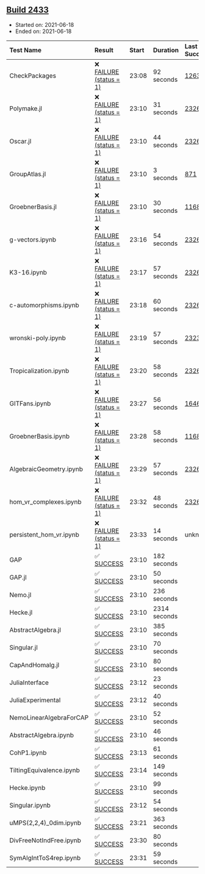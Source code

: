 ## [Build 2433](https://oscarci.mathematik.uni-kl.de/job/oscar-stable/2433/)

* Started on: 2021-06-18
* Ended on: 2021-06-18

| Test Name    | Result | Start | Duration | Last Success | First Failure |
|:-------------|:-------|:------|:---------|:-------------|:--------------|
| CheckPackages | ❌ [FAILURE (status = 1)](https://oscarci.mathematik.uni-kl.de/job/oscar-stable/2433/artifact/logs/build-2433/CheckPackages.log) | 23:08 | 92 seconds | [1263](https://oscarci.mathematik.uni-kl.de/job/oscar-stable/1263/) | [1264](https://oscarci.mathematik.uni-kl.de/job/oscar-stable/1264/) |
| Polymake.jl | ❌ [FAILURE (status = 1)](https://oscarci.mathematik.uni-kl.de/job/oscar-stable/2433/artifact/logs/build-2433/Polymake.jl.log) | 23:10 | 31 seconds | [2326](https://oscarci.mathematik.uni-kl.de/job/oscar-stable/2326/) | [2327](https://oscarci.mathematik.uni-kl.de/job/oscar-stable/2327/) |
| Oscar.jl | ❌ [FAILURE (status = 1)](https://oscarci.mathematik.uni-kl.de/job/oscar-stable/2433/artifact/logs/build-2433/Oscar.jl.log) | 23:10 | 44 seconds | [2326](https://oscarci.mathematik.uni-kl.de/job/oscar-stable/2326/) | [2327](https://oscarci.mathematik.uni-kl.de/job/oscar-stable/2327/) |
| GroupAtlas.jl | ❌ [FAILURE (status = 1)](https://oscarci.mathematik.uni-kl.de/job/oscar-stable/2433/artifact/logs/build-2433/GroupAtlas.jl.log) | 23:10 | 3 seconds | [871](https://oscarci.mathematik.uni-kl.de/job/oscar-stable/871/) | [872](https://oscarci.mathematik.uni-kl.de/job/oscar-stable/872/) |
| GroebnerBasis.jl | ❌ [FAILURE (status = 1)](https://oscarci.mathematik.uni-kl.de/job/oscar-stable/2433/artifact/logs/build-2433/GroebnerBasis.jl.log) | 23:10 | 30 seconds | [1168](https://oscarci.mathematik.uni-kl.de/job/oscar-stable/1168/) | [1169](https://oscarci.mathematik.uni-kl.de/job/oscar-stable/1169/) |
| g-vectors.ipynb | ❌ [FAILURE (status = 1)](https://oscarci.mathematik.uni-kl.de/job/oscar-stable/2433/artifact/logs/build-2433/g-vectors.ipynb.log) | 23:16 | 54 seconds | [2326](https://oscarci.mathematik.uni-kl.de/job/oscar-stable/2326/) | [2327](https://oscarci.mathematik.uni-kl.de/job/oscar-stable/2327/) |
| K3-16.ipynb | ❌ [FAILURE (status = 1)](https://oscarci.mathematik.uni-kl.de/job/oscar-stable/2433/artifact/logs/build-2433/K3-16.ipynb.log) | 23:17 | 57 seconds | [2326](https://oscarci.mathematik.uni-kl.de/job/oscar-stable/2326/) | [2327](https://oscarci.mathematik.uni-kl.de/job/oscar-stable/2327/) |
| c-automorphisms.ipynb | ❌ [FAILURE (status = 1)](https://oscarci.mathematik.uni-kl.de/job/oscar-stable/2433/artifact/logs/build-2433/c-automorphisms.ipynb.log) | 23:18 | 60 seconds | [2326](https://oscarci.mathematik.uni-kl.de/job/oscar-stable/2326/) | [2327](https://oscarci.mathematik.uni-kl.de/job/oscar-stable/2327/) |
| wronski-poly.ipynb | ❌ [FAILURE (status = 1)](https://oscarci.mathematik.uni-kl.de/job/oscar-stable/2433/artifact/logs/build-2433/wronski-poly.ipynb.log) | 23:19 | 57 seconds | [2323](https://oscarci.mathematik.uni-kl.de/job/oscar-stable/2323/) | [2324](https://oscarci.mathematik.uni-kl.de/job/oscar-stable/2324/) |
| Tropicalization.ipynb | ❌ [FAILURE (status = 1)](https://oscarci.mathematik.uni-kl.de/job/oscar-stable/2433/artifact/logs/build-2433/Tropicalization.ipynb.log) | 23:20 | 58 seconds | [2326](https://oscarci.mathematik.uni-kl.de/job/oscar-stable/2326/) | [2327](https://oscarci.mathematik.uni-kl.de/job/oscar-stable/2327/) |
| GITFans.ipynb | ❌ [FAILURE (status = 1)](https://oscarci.mathematik.uni-kl.de/job/oscar-stable/2433/artifact/logs/build-2433/GITFans.ipynb.log) | 23:27 | 56 seconds | [1646](https://oscarci.mathematik.uni-kl.de/job/oscar-stable/1646/) | [1647](https://oscarci.mathematik.uni-kl.de/job/oscar-stable/1647/) |
| GroebnerBasis.ipynb | ❌ [FAILURE (status = 1)](https://oscarci.mathematik.uni-kl.de/job/oscar-stable/2433/artifact/logs/build-2433/GroebnerBasis.ipynb.log) | 23:28 | 58 seconds | [1168](https://oscarci.mathematik.uni-kl.de/job/oscar-stable/1168/) | [1169](https://oscarci.mathematik.uni-kl.de/job/oscar-stable/1169/) |
| AlgebraicGeometry.ipynb | ❌ [FAILURE (status = 1)](https://oscarci.mathematik.uni-kl.de/job/oscar-stable/2433/artifact/logs/build-2433/AlgebraicGeometry.ipynb.log) | 23:29 | 57 seconds | [2326](https://oscarci.mathematik.uni-kl.de/job/oscar-stable/2326/) | [2327](https://oscarci.mathematik.uni-kl.de/job/oscar-stable/2327/) |
| hom_vr_complexes.ipynb | ❌ [FAILURE (status = 1)](https://oscarci.mathematik.uni-kl.de/job/oscar-stable/2433/artifact/logs/build-2433/hom_vr_complexes.ipynb.log) | 23:32 | 48 seconds | [2326](https://oscarci.mathematik.uni-kl.de/job/oscar-stable/2326/) | [2327](https://oscarci.mathematik.uni-kl.de/job/oscar-stable/2327/) |
| persistent_hom_vr.ipynb | ❌ [FAILURE (status = 1)](https://oscarci.mathematik.uni-kl.de/job/oscar-stable/2433/artifact/logs/build-2433/persistent_hom_vr.ipynb.log) | 23:33 | 14 seconds | unknown | unknown |
| GAP | ✅ [SUCCESS](https://oscarci.mathematik.uni-kl.de/job/oscar-stable/2433/artifact/logs/build-2433/GAP.log) | 23:10 | 182 seconds |  |  |
| GAP.jl | ✅ [SUCCESS](https://oscarci.mathematik.uni-kl.de/job/oscar-stable/2433/artifact/logs/build-2433/GAP.jl.log) | 23:10 | 50 seconds |  |  |
| Nemo.jl | ✅ [SUCCESS](https://oscarci.mathematik.uni-kl.de/job/oscar-stable/2433/artifact/logs/build-2433/Nemo.jl.log) | 23:10 | 236 seconds |  |  |
| Hecke.jl | ✅ [SUCCESS](https://oscarci.mathematik.uni-kl.de/job/oscar-stable/2433/artifact/logs/build-2433/Hecke.jl.log) | 23:10 | 2314 seconds |  |  |
| AbstractAlgebra.jl | ✅ [SUCCESS](https://oscarci.mathematik.uni-kl.de/job/oscar-stable/2433/artifact/logs/build-2433/AbstractAlgebra.jl.log) | 23:10 | 385 seconds |  |  |
| Singular.jl | ✅ [SUCCESS](https://oscarci.mathematik.uni-kl.de/job/oscar-stable/2433/artifact/logs/build-2433/Singular.jl.log) | 23:10 | 70 seconds |  |  |
| CapAndHomalg.jl | ✅ [SUCCESS](https://oscarci.mathematik.uni-kl.de/job/oscar-stable/2433/artifact/logs/build-2433/CapAndHomalg.jl.log) | 23:10 | 80 seconds |  |  |
| JuliaInterface | ✅ [SUCCESS](https://oscarci.mathematik.uni-kl.de/job/oscar-stable/2433/artifact/logs/build-2433/JuliaInterface.log) | 23:12 | 23 seconds |  |  |
| JuliaExperimental | ✅ [SUCCESS](https://oscarci.mathematik.uni-kl.de/job/oscar-stable/2433/artifact/logs/build-2433/JuliaExperimental.log) | 23:12 | 40 seconds |  |  |
| NemoLinearAlgebraForCAP | ✅ [SUCCESS](https://oscarci.mathematik.uni-kl.de/job/oscar-stable/2433/artifact/logs/build-2433/NemoLinearAlgebraForCAP.log) | 23:10 | 52 seconds |  |  |
| AbstractAlgebra.ipynb | ✅ [SUCCESS](https://oscarci.mathematik.uni-kl.de/job/oscar-stable/2433/artifact/logs/build-2433/AbstractAlgebra.ipynb.log) | 23:10 | 46 seconds |  |  |
| CohP1.ipynb | ✅ [SUCCESS](https://oscarci.mathematik.uni-kl.de/job/oscar-stable/2433/artifact/logs/build-2433/CohP1.ipynb.log) | 23:13 | 61 seconds |  |  |
| TiltingEquivalence.ipynb | ✅ [SUCCESS](https://oscarci.mathematik.uni-kl.de/job/oscar-stable/2433/artifact/logs/build-2433/TiltingEquivalence.ipynb.log) | 23:14 | 149 seconds |  |  |
| Hecke.ipynb | ✅ [SUCCESS](https://oscarci.mathematik.uni-kl.de/job/oscar-stable/2433/artifact/logs/build-2433/Hecke.ipynb.log) | 23:10 | 99 seconds |  |  |
| Singular.ipynb | ✅ [SUCCESS](https://oscarci.mathematik.uni-kl.de/job/oscar-stable/2433/artifact/logs/build-2433/Singular.ipynb.log) | 23:12 | 54 seconds |  |  |
| uMPS(2,2,4)_0dim.ipynb | ✅ [SUCCESS](https://oscarci.mathematik.uni-kl.de/job/oscar-stable/2433/artifact/logs/build-2433/uMPS-2-2-4-_0dim.ipynb.log) | 23:21 | 363 seconds |  |  |
| DivFreeNotIndFree.ipynb | ✅ [SUCCESS](https://oscarci.mathematik.uni-kl.de/job/oscar-stable/2433/artifact/logs/build-2433/DivFreeNotIndFree.ipynb.log) | 23:30 | 80 seconds |  |  |
| SymAlgIntToS4rep.ipynb | ✅ [SUCCESS](https://oscarci.mathematik.uni-kl.de/job/oscar-stable/2433/artifact/logs/build-2433/SymAlgIntToS4rep.ipynb.log) | 23:31 | 59 seconds |  |  |
